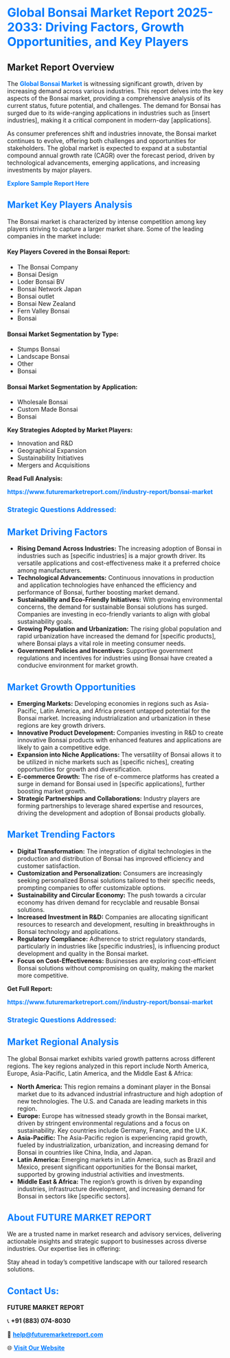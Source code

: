 <h1 style="color: #007BFF;">Global Bonsai Market Report 2025-2033: Driving Factors, Growth Opportunities, and Key Players</h1>

<section id="overview">
<h2>Market Report Overview</h2>
<p>The <a href="https://www.futuremarketreport.com//industry-report/bonsai-market" style="color: #007BFF; text-decoration: none;"><strong>Global Bonsai Market</strong></a> is witnessing significant growth, driven by increasing demand across various industries. This report delves into the key aspects of the Bonsai market, providing a comprehensive analysis of its current status, future potential, and challenges. The demand for Bonsai has surged due to its wide-ranging applications in industries such as [insert industries], making it a critical component in modern-day [applications].</p>
<p>As consumer preferences shift and industries innovate, the Bonsai market continues to evolve, offering both challenges and opportunities for stakeholders. The global market is expected to expand at a substantial compound annual growth rate (CAGR) over the forecast period, driven by technological advancements, emerging applications, and increasing investments by major players.</p>
</section>

<section id="overview">
<p><a href="https://www.futuremarketreport.com//request-sample/reportId=89360" style="color: #007BFF; text-decoration: none;"><strong>Explore Sample Report Here</strong></a></p>
</section>

<section id="key-players">
<h2 style="color: #007BFF;">Market Key Players Analysis</h2>
<p>The Bonsai market is characterized by intense competition among key players striving to capture a larger market share. Some of the leading companies in the market include:</p>
<h4>Key Players Covered in the Bonsai Report:</h4>
<ul><li>The Bonsai Company</li><li>Bonsai Design</li><li>Loder Bonsai BV</li><li>Bonsai Network Japan</li><li>Bonsai outlet</li><li>Bonsai New Zealand</li><li>Fern Valley Bonsai</li><li>Bonsai</li></ul>
<h4>Bonsai Market Segmentation by Type:</h4>
<ul><li>Stumps Bonsai</li><li>Landscape Bonsai</li><li>Other</li><li>Bonsai</li></ul>

<h4>Bonsai Market Segmentation by Application:</h4>
<ul><li>Wholesale Bonsai</li><li>Custom Made Bonsai</li><li>Bonsai</li></ul>
<p><strong>Key Strategies Adopted by Market Players:</strong></p>
<ul>
<li>Innovation and R&D</li>
<li>Geographical Expansion</li>
<li>Sustainability Initiatives</li>
<li>Mergers and Acquisitions</li>
</ul>
</section>

<section>
<p><strong>Read Full Analysis: </strong></p><a href="https://www.futuremarketreport.com//industry-report/bonsai-market" style="color: #007BFF; text-decoration: none;"><strong>https://www.futuremarketreport.com//industry-report/bonsai-market</strong></a>
<h3 style="color: #007BFF;">Strategic Questions Addressed:</h3>
</section>

<section id="driving-factors">
<h2 style="color: #007BFF;">Market Driving Factors</h2>
<ul>
<li><strong>Rising Demand Across Industries:</strong> The increasing adoption of Bonsai in industries such as [specific industries] is a major growth driver. Its versatile applications and cost-effectiveness make it a preferred choice among manufacturers.</li>
<li><strong>Technological Advancements:</strong> Continuous innovations in production and application technologies have enhanced the efficiency and performance of Bonsai, further boosting market demand.</li>
<li><strong>Sustainability and Eco-Friendly Initiatives:</strong> With growing environmental concerns, the demand for sustainable Bonsai solutions has surged. Companies are investing in eco-friendly variants to align with global sustainability goals.</li>
<li><strong>Growing Population and Urbanization:</strong> The rising global population and rapid urbanization have increased the demand for [specific products], where Bonsai plays a vital role in meeting consumer needs.</li>
<li><strong>Government Policies and Incentives:</strong> Supportive government regulations and incentives for industries using Bonsai have created a conducive environment for market growth.</li>
</ul>
</section>

<section id="growth-opportunities">
<h2 style="color: #007BFF;">Market Growth Opportunities</h2>
<ul>
<li><strong>Emerging Markets:</strong> Developing economies in regions such as Asia-Pacific, Latin America, and Africa present untapped potential for the Bonsai market. Increasing industrialization and urbanization in these regions are key growth drivers.</li>
<li><strong>Innovative Product Development:</strong> Companies investing in R&D to create innovative Bonsai products with enhanced features and applications are likely to gain a competitive edge.</li>
<li><strong>Expansion into Niche Applications:</strong> The versatility of Bonsai allows it to be utilized in niche markets such as [specific niches], creating opportunities for growth and diversification.</li>
<li><strong>E-commerce Growth:</strong> The rise of e-commerce platforms has created a surge in demand for Bonsai used in [specific applications], further boosting market growth.</li>
<li><strong>Strategic Partnerships and Collaborations:</strong> Industry players are forming partnerships to leverage shared expertise and resources, driving the development and adoption of Bonsai products globally.</li>
</ul>
</section>

<section id="trending-factors">
<h2 style="color: #007BFF;">Market Trending Factors</h2>
<ul>
<li><strong>Digital Transformation:</strong> The integration of digital technologies in the production and distribution of Bonsai has improved efficiency and customer satisfaction.</li>
<li><strong>Customization and Personalization:</strong> Consumers are increasingly seeking personalized Bonsai solutions tailored to their specific needs, prompting companies to offer customizable options.</li>
<li><strong>Sustainability and Circular Economy:</strong> The push towards a circular economy has driven demand for recyclable and reusable Bonsai solutions.</li>
<li><strong>Increased Investment in R&D:</strong> Companies are allocating significant resources to research and development, resulting in breakthroughs in Bonsai technology and applications.</li>
<li><strong>Regulatory Compliance:</strong> Adherence to strict regulatory standards, particularly in industries like [specific industries], is influencing product development and quality in the Bonsai market.</li>
<li><strong>Focus on Cost-Effectiveness:</strong> Businesses are exploring cost-efficient Bonsai solutions without compromising on quality, making the market more competitive.</li>
</ul>
</section>

<section>
<p><strong>Get Full Report: </strong></p><a href="https://www.futuremarketreport.com//industry-report/bonsai-market" style="color: #007BFF; text-decoration: none;"><strong>https://www.futuremarketreport.com//industry-report/bonsai-market</strong></a>
<h3 style="color: #007BFF;">Strategic Questions Addressed:</h3>
</section>


<section id="regional-analysis">
<h2 style="color: #007BFF;">Market Regional Analysis</h2>
<p>The global Bonsai market exhibits varied growth patterns across different regions. The key regions analyzed in this report include North America, Europe, Asia-Pacific, Latin America, and the Middle East & Africa:</p>
<ul>
<li><strong>North America:</strong> This region remains a dominant player in the Bonsai market due to its advanced industrial infrastructure and high adoption of new technologies. The U.S. and Canada are leading markets in this region.</li>
<li><strong>Europe:</strong> Europe has witnessed steady growth in the Bonsai market, driven by stringent environmental regulations and a focus on sustainability. Key countries include Germany, France, and the U.K.</li>
<li><strong>Asia-Pacific:</strong> The Asia-Pacific region is experiencing rapid growth, fueled by industrialization, urbanization, and increasing demand for Bonsai in countries like China, India, and Japan.</li>
<li><strong>Latin America:</strong> Emerging markets in Latin America, such as Brazil and Mexico, present significant opportunities for the Bonsai market, supported by growing industrial activities and investments.</li>
<li><strong>Middle East & Africa:</strong> The region’s growth is driven by expanding industries, infrastructure development, and increasing demand for Bonsai in sectors like [specific sectors].</li>
</ul>
</section>

<footer>
<h2 style="color: #007BFF;">About FUTURE MARKET REPORT</h2>
<p>We are a trusted name in market research and advisory services, delivering actionable insights and strategic support to businesses across diverse industries. Our expertise lies in offering:</p>

<p>Stay ahead in today’s competitive landscape with our tailored research solutions.</p>

<h2 style="color: #007BFF;">Contact Us:</h2>
<p><strong>FUTURE MARKET REPORT</strong></p>
<p>📞 <strong>+91 (883) 074-8030</strong></p>
<p>📧 <strong><a href="mailto:help@futuremarketreport.com" style="color: #007BFF;">help@futuremarketreport.com</a></strong></p>
<p>🌐 <strong><a href="https://www.futuremarketreport.com/" style="color: #007BFF;">Visit Our Website</a></strong></p>
</footer>